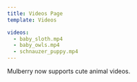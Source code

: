 ```yaml
---
title: Videos Page
template: Videos

videos:
  - baby_sloth.mp4
  - baby_owls.mp4
  - schnauzer_puppy.mp4
---
```


Mulberry now supports cute animal videos.
